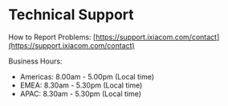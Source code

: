 # Technical Support

How to Report Problems: [https://support.ixiacom.com/contact](https://support.ixiacom.com/contact)

Business Hours:

* Americas: 8.00am - 5.00pm (Local time)
* EMEA: 8.30am - 5.30pm (Local time)
* APAC: 8.30am - 5.30pm (Local time)